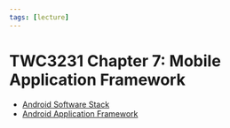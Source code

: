 ```yaml
---
tags: [lecture]
---
```


# TWC3231 Chapter 7: Mobile Application Framework

- [Android Software Stack](202306051937.md)
- [Android Application Framework](202306051940.md)
